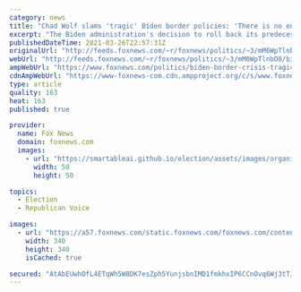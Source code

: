 ```yaml
---
category: news
title: "Chad Wolf slams 'tragic' Biden border policies: 'There is no enforcement' along southern border"
excerpt: "The Biden administration's decision to roll back its predecessor's border policies with no contingency in place is a \"tragedy\" and the \"direct cause\" of the border crisis, former acting Homeland Security Secretary Chad Wolf told \"Your World\" Friday."
publishedDateTime: 2021-03-26T22:57:31Z
originalUrl: "http://feeds.foxnews.com/~r/foxnews/politics/~3/mM6WpTlnbO8/biden-border-crisis-tragic-policies-chad-wolf-cartels"
webUrl: "http://feeds.foxnews.com/~r/foxnews/politics/~3/mM6WpTlnbO8/biden-border-crisis-tragic-policies-chad-wolf-cartels"
ampWebUrl: "https://www.foxnews.com/politics/biden-border-crisis-tragic-policies-chad-wolf-cartels.amp"
cdnAmpWebUrl: "https://www-foxnews-com.cdn.ampproject.org/c/s/www.foxnews.com/politics/biden-border-crisis-tragic-policies-chad-wolf-cartels.amp"
type: article
quality: 163
heat: 163
published: true

provider:
  name: Fox News
  domain: foxnews.com
  images:
    - url: "https://smartableai.github.io/election/assets/images/organizations/foxnews.com-50x50.jpg"
      width: 50
      height: 50

topics:
  - Election
  - Republican Voice

images:
  - url: "https://a57.foxnews.com/static.foxnews.com/foxnews.com/content/uploads/2018/09/340/340/fox-news.jpg?ve=1&tl=1"
    width: 340
    height: 340
    isCached: true

secured: "AtAbEUwhOfL4ETqWh5W8DK7esZph5YunjsbnIMD1fmkhxIP6CCnOvq6Wj3tTJFQWQyfu5znHo9Xo10ttQL2MX0kMucP5o92NwePicPRcSKedxuzQZI5AoaQMaPitXf3yGOCunICLQs6+KSkWsgIEnF3eyBDkDi8uFCdZ/uoXW1vz5A74q3qMhCNmbjfLcreqItsdrEp0atlNCVNlSpnA2e3j5eDUVq+NlW4lNlKoeCLC273wiwrMj72XqFEN1aUNMSTzcKr8gYM2n+3CmOhRCAqDKGwArKsjs0aMslIzzygG9VkEX3rZFNyQQETgVhyXGjxH5XJV6Rm1mmqoF+FXj45FwUgNCitGT6FBRO99ijM=;PGSstMLYl1U1u+u5/BmFkA=="
---
```


